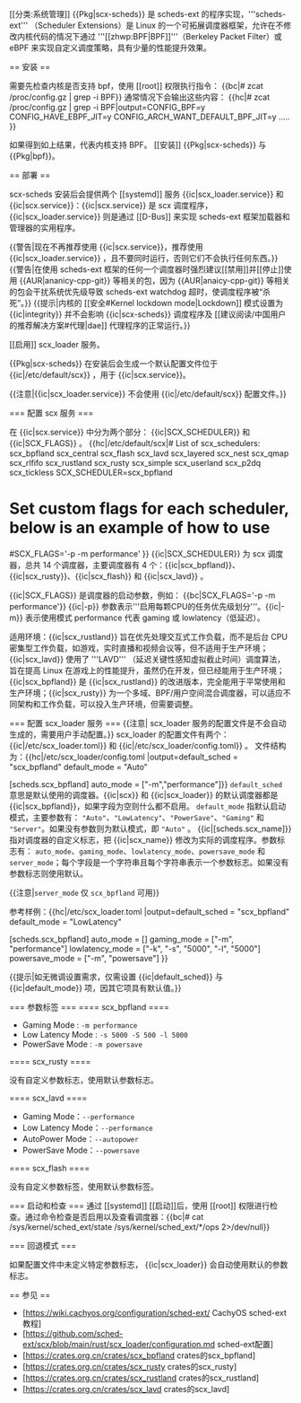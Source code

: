 [[分类:系统管理]]
{{Pkg|scx-scheds}} 是 scheds-ext 的程序实现，'''scheds-ext''' （Scheduler Extensions）是 Linux 的一个可拓展调度器框架，允许在不修改内核代码的情况下通过 '''[[zhwp:BPF|BPF]]'''（Berkeley Packet Filter）或 eBPF 来实现自定义调度策略，具有少量的性能提升效果。

== 安装 ==

需要先检查内核是否支持 bpf，使用 [[root]] 权限执行指令：
{{bc|# zcat /proc/config.gz <nowiki>| </nowiki>grep -i BPF}}
通常情况下会输出这些内容：
{{hc|# zcat /proc/config.gz <nowiki>| </nowiki>grep -i BPF|output=CONFIG_BPF=y
CONFIG_HAVE_EBPF_JIT=y
CONFIG_ARCH_WANT_DEFAULT_BPF_JIT=y
.....
}}

如果得到如上结果，代表内核支持 BPF。
[[安装]] {{Pkg|scx-scheds}} 与 {{Pkg|bpf}}。

== 部署 ==

scx-scheds 安装后会提供两个 [[systemd]] 服务 {{ic|scx_loader.service}} 和 {{ic|scx.service}}：{{ic|scx.service}} 是 scx 调度程序，{{ic|scx_loader.service}} 则是通过 [[D-Bus]] 来实现 scheds-ext 框架加载器和管理器的实用程序。

{{警告|现在不再推荐使用 {{ic|scx.service}}，推荐使用 {{ic|scx_loader.service}} ，且不要同时运行，否则它们不会执行任何东西。}}
{{警告|在使用 scheds-ext 框架的任何一个调度器时强烈建议[[禁用]]并[[停止]]使用 {{AUR|ananicy-cpp-git}} 等相关的包，因为 {{AUR|anaicy-cpp-git}} 等相关的包会干扰系统优先级导致 scheds-ext watchdog 超时，使调度程序被“杀死”。}}
{{提示|内核的 [[安全#Kernel lockdown mode|Lockdown]] 模式设置为 {{ic|integrity}} 并不会影响 {{ic|scx-scheds}} 调度程序及 [[建议阅读/中国用户的推荐解决方案#代理|dae]] 代理程序的正常运行。}}

[[启用]] scx_loader 服务。

{{Pkg|scx-scheds}} 在安装后会生成一个默认配置文件位于 {{ic|/etc/default/scx}} ，用于 {{ic|scx.service}}。

{{注意|{{ic|scx_loader.service}} 不会使用 {{ic|/etc/default/scx}} 配置文件。}}

=== 配置 scx 服务 ===

在 {{ic|scx.service}} 中分为两个部分： {{ic|SCX_SCHEDULER}} 和 {{ic|SCX_FLAGS}} 。
{{hc|/etc/default/scx|# List of scx_schedulers: scx_bpfland scx_central scx_flash scx_lavd scx_layered scx_nest scx_qmap scx_rlfifo scx_rustland scx_rusty scx_simple scx_userland scx_p2dq scx_tickless
SCX_SCHEDULER<nowiki>=</nowiki>scx_bpfland

# Set custom flags for each scheduler, below is an example of how to use
#SCX_FLAGS<nowiki>=</nowiki>'-p -m performance'
}}
{{ic|SCX_SCHEDULER}} 为 scx 调度器，总共 14 个调度器，主要调度器有 4 个：{{ic|scx_bpfland}}、{{ic|scx_rusty}}、{{ic|scx_flash}} 和 {{ic|scx_lavd}} 。

{{ic|SCX_FLAGS}} 是调度器的启动参数，例如： {{bc|SCX_FLAGS<nowiki>=</nowiki>'-p -m performance'}}  {{ic|-p}} 参数表示'''启用每颗CPU的任务优先级划分'''。{{ic|-m}} 表示使用模式 performance 代表 gaming 或 lowlatency（低延迟）。

适用环境：{{ic|scx_rustland}} 旨在优先处理交互式工作负载，而不是后台 CPU 密集型工作负载，如游戏，实时直播和视频会议等，但不适用于生产环境；{{ic|scx_lavd}} 使用了 '''LAVD''' （延迟关键性感知虚拟截止时间）调度算法，旨在提高 Linux 在游戏上的性能提升，虽然仍在开发，但已经能用于生产环境；{{ic|scx_bpfland}} 是 {{ic|scx_rustland}} 的改进版本，完全能用于平常使用和生产环境；{{ic|scx_rusty}} 为一个多域、BPF/用户空间混合调度器，可以适应不同架构和工作负载，可以投入生产环境，但需要调整。

=== 配置 scx_loader 服务 ===
{{注意| scx_loader 服务的配置文件是不会自动生成的，需要用户手动配置。}}
scx_loader 的配置文件有两个：{{ic|/etc/scx_loader.toml}} 和 {{ic|/etc/scx_loader/config.toml}} 。
文件结构为：{{hc|/etc/scx_loader/config.toml |output=default_sched = "scx_bpfland"
default_mode = "Auto"

[scheds.scx_bpfland]
auto_mode = ["-m","performance"]}}
<code>default_sched</code> 意思是默认使用的调度器。{{ic|scx}} 和 {{ic|scx_loader}} 的默认调度器都是 {{ic|scx_bpfland}}，如果字段为空则什么都不启用。
<code>default_mode</code> 指默认启动模式，主要参数有： <code>"Auto"</code>、<code>"LowLatency"</code>、<code>"PowerSave"</code>、<code>"Gaming"</code> 和 <code>"Server"</code>。如果没有参数则为默认模式，即 <code>"Auto"</code> 。
{{ic|[scheds.scx_name]}} 指对调度器的自定义标志，把 {{ic|scx_name}} 修改为实际的调度程序。参数标志有： <code>auto_mode</code>、<code>gaming_mode</code>、<code>lowlatency_mode</code>、<code>powersave_mode</code> 和 <code>server_mode</code>；每个字段是一个字符串且每个字符串表示一个参数标志。如果没有参数标志则使用默认。

{{注意|<code>server_mode</code> 仅  <code>scx_bpfland</code> 可用}}

参考样例：{{hc|/etc/scx_loader.toml |output=default_sched = "scx_bpfland"
default_mode = "LowLatency"

[scheds.scx_bpfland]
auto_mode = []
gaming_mode = ["-m", "performance"]
lowlatency_mode = ["-k", "-s", "5000", "-l", "5000"]
powersave_mode = ["-m", "powersave"]
}}

{{提示|如无微调设置需求，仅需设置 {{ic|default_sched}} 与 {{ic|default_mode}} 项，因其它项具有默认值。}}

=== 参数标签 ===
==== scx_bpfland ====
* Gaming Mode : <code>-m performance</code>
* Low Latency Mode : <code>-s 5000 -S 500 -l 5000</code>
* PowerSave Mode : <code>-m powersave</code>

==== scx_rusty ====

没有自定义参数标志，使用默认参数标志。

==== scx_lavd ====
* Gaming Mode：<code>--performance</code>
* Low Latency Mode：<code>--performance</code>
* AutoPower Mode：<code>--autopower</code>
* PowerSave Mode：<code>--powersave</code>

==== scx_flash ====

没有自定义参数标签，使用默认参数标签。

=== 启动和检查 ===
通过 [[systemd]] [[启动]]后，使用 [[root]] 权限进行检查。通过命令检查是否启用以及查看调度器：{{bc|# cat /sys/kernel/sched_ext/state /sys/kernel/sched_ext/*/ops 2>/dev/null}}

=== 回退模式 ===

如果配置文件中未定义特定参数标志， {{ic|scx_loader}} 会自动使用默认的参数标志。

== 参见 ==

* [https://wiki.cachyos.org/configuration/sched-ext/ CachyOS sched-ext教程]
* [https://github.com/sched-ext/scx/blob/main/rust/scx_loader/configuration.md sched-ext配置]
* [https://crates.org.cn/crates/scx_bpfland crates的scx_bpfland]
* [https://crates.org.cn/crates/scx_rusty crates的scx_rusty]
* [https://crates.org.cn/crates/scx_rustland crates的scx_rustland]
* [https://crates.org.cn/crates/scx_lavd crates的scx_lavd]